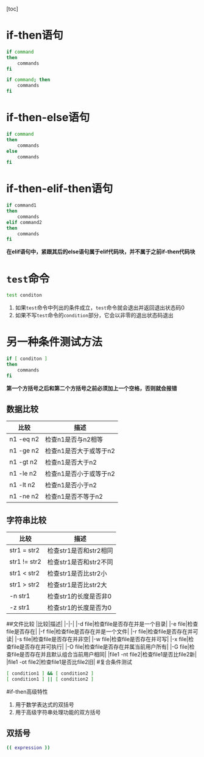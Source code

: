 [toc]

# if-then语句
```bash
if command
then
    commands
fi

if command; then
    commands
fi
```
# if-then-else语句
```bash
if command
then
    commands
else
    commands
fi
```
# if-then-elif-then语句
```bash
if command1
then
    commands
elif command2
then
    commands
fi
```
**在elif语句中，紧跟其后的else语句属于elif代码块，并不属于之前if-then代码块**
# `test`命令
```bash
test conditon
```
1. 如果`test`命令中列出的条件成立，`test`命令就会退出并返回退出状态码0
2. 如果不写`test`命令的`condition`部分，它会以非零的退出状态码退出

# 另一种条件测试方法
```bash
if [ conditon ]
then
    commands
fi
```
**第一个方括号之后和第二个方括号之前必须加上一个空格，否则就会报错**
## 数据比较
|比较|描述|
|-|-|
|n1 -eq n2|检查n1是否与n2相等|
|n1 -ge n2|检查n1是否大于或等于n2|
|n1 -gt n2|检查n1是否大于n2|
|n1 -le n2|检查n1是否小于或等于n2|
|n1 -lt n2|检查n1是否小于n2|
|n1 -ne n2|检查n1是否不等于n2|
## 字符串比较
|比较|描述|
|-|-|
|str1 = str2|检查str1是否和str2相同|
|str1 != str2|检查str1是否和str2不同|
|str1 < str2|检查str1是否比str2小|
|str1 > str2|检查str1是否比str2大|
|-n str1|检查str1的长度是否非0|
|-z str1|检查str1的长度是否为0|
##文件比较
|比较|描述|
|-|-|
|-d file|检查file是否存在并是一个目录|
|-e file|检查file是否存在|
|-f file|检查file是否存在并是一个文件|
|-r file|检查file是否存在并可读|
|-s file|检查file是否存在并非空|
|-w file|检查file是否存在并可写|
|-x file|检查file是否存在并可执行|
|-O file|检查file是否存在并属当前用户所有|
|-G file|检查file是否存在并且默认组合当前用户相同|
|file1 -nt file2|检查file1是否比file2新|
|file1 -ot file2|检查file1是否比file2旧|
#复合条件测试
```bash
[ condition1 ] && [ condition2 ]
[ condition1 ] || [ condition2 ]
```
#if-then高级特性
1. 用于数学表达式的双括号
2. 用于高级字符串处理功能的双方括号
## 双括号
```bash
(( expression ))
```

